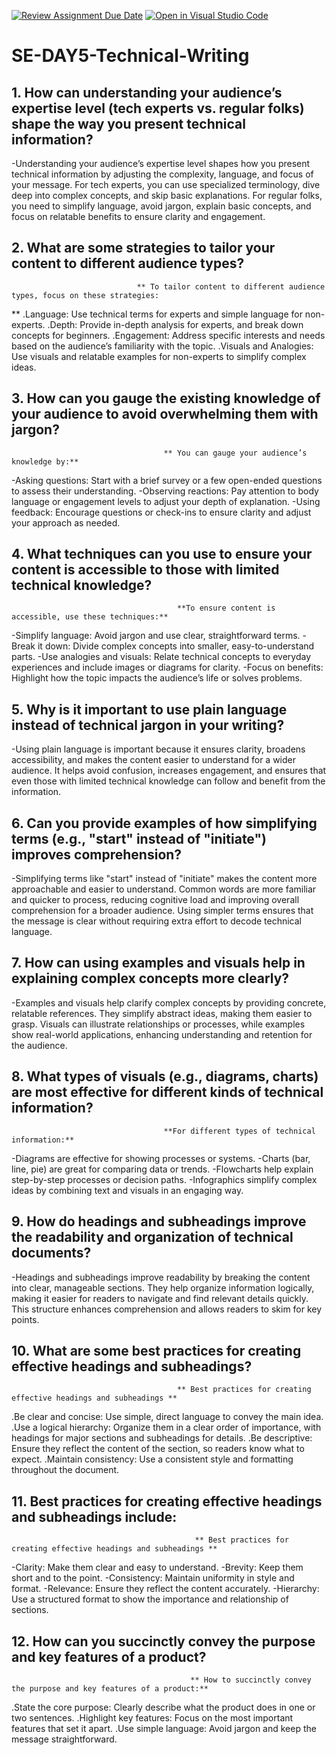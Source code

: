 [![Review Assignment Due Date](https://classroom.github.com/assets/deadline-readme-button-22041afd0340ce965d47ae6ef1cefeee28c7c493a6346c4f15d667ab976d596c.svg)](https://classroom.github.com/a/zsAR-pyY)
[![Open in Visual Studio Code](https://classroom.github.com/assets/open-in-vscode-2e0aaae1b6195c2367325f4f02e2d04e9abb55f0b24a779b69b11b9e10269abc.svg)](https://classroom.github.com/online_ide?assignment_repo_id=18517581&assignment_repo_type=AssignmentRepo)
# SE-DAY5-Technical-Writing
## 1. How can understanding your audience’s expertise level (tech experts vs. regular folks) shape the way you present technical information?
-Understanding your audience’s expertise level shapes how you present technical information by adjusting the complexity, language, and focus of your message. For tech experts, you can use specialized terminology, dive deep into complex concepts, and skip basic explanations. For regular folks, you need to simplify language, avoid jargon, explain basic concepts, and focus on relatable benefits to ensure clarity and engagement.                                                   

## 2. What are some strategies to tailor your content to different audience types?
                                ** To tailor content to different audience types, focus on these strategies:
**
.Language: Use technical terms for experts and simple language for non-experts.
.Depth: Provide in-depth analysis for experts, and break down concepts for beginners.
.Engagement: Address specific interests and needs based on the audience’s familiarity with the topic.
.Visuals and Analogies: Use visuals and relatable examples for non-experts to simplify complex ideas.




## 3. How can you gauge the existing knowledge of your audience to avoid overwhelming them with jargon?
                                      ** You can gauge your audience’s knowledge by:**

-Asking questions: Start with a brief survey or a few open-ended questions to assess their understanding.
-Observing reactions: Pay attention to body language or engagement levels to adjust your depth of explanation.
-Using feedback: Encourage questions or check-ins to ensure clarity and adjust your approach as needed.




## 4. What techniques can you use to ensure your content is accessible to those with limited technical knowledge?
                                         **To ensure content is accessible, use these techniques:**

-Simplify language: Avoid jargon and use clear, straightforward terms.
-Break it down: Divide complex concepts into smaller, easy-to-understand parts.
-Use analogies and visuals: Relate technical concepts to everyday experiences and include images or diagrams for clarity.
-Focus on benefits: Highlight how the topic impacts the audience’s life or solves problems.


## 5. Why is it important to use plain language instead of technical jargon in your writing?
-Using plain language is important because it ensures clarity, broadens accessibility, and makes the content easier to understand for a wider audience. It helps avoid confusion, increases engagement, and ensures that even those with limited technical knowledge can follow and benefit from the information.


## 6. Can you provide examples of how simplifying terms (e.g., "start" instead of "initiate") improves comprehension?
-Simplifying terms like "start" instead of "initiate" makes the content more approachable and easier to understand. Common words are more familiar and quicker to process, reducing cognitive load and improving overall comprehension for a broader audience. Using simpler terms ensures that the message is clear without requiring extra effort to decode technical language.

## 7. How can using examples and visuals help in explaining complex concepts more clearly?
-Examples and visuals help clarify complex concepts by providing concrete, relatable references. They simplify abstract ideas, making them easier to grasp. Visuals can illustrate relationships or processes, while examples show real-world applications, enhancing understanding and retention for the audience.


## 8. What types of visuals (e.g., diagrams, charts) are most effective for different kinds of technical information?
                                      **For different types of technical information:**

-Diagrams are effective for showing processes or systems.
-Charts (bar, line, pie) are great for comparing data or trends.
-Flowcharts help explain step-by-step processes or decision paths.
-Infographics simplify complex ideas by combining text and visuals in an engaging way.



## 9. How do headings and subheadings improve the readability and organization of technical documents?
-Headings and subheadings improve readability by breaking the content into clear, manageable sections. They help organize information logically, making it easier for readers to navigate and find relevant details quickly. This structure enhances comprehension and allows readers to skim for key points.


## 10. What are some best practices for creating effective headings and subheadings?
                                         ** Best practices for creating effective headings and subheadings **

.Be clear and concise: Use simple, direct language to convey the main idea.
.Use a logical hierarchy: Organize them in a clear order of importance, with headings for major sections and subheadings for details.
.Be descriptive: Ensure they reflect the content of the section, so readers know what to expect.
.Maintain consistency: Use a consistent style and formatting throughout the document.




## 11. Best practices for creating effective headings and subheadings include:
                                             ** Best practices for creating effective headings and subheadings **

-Clarity: Make them clear and easy to understand.
-Brevity: Keep them short and to the point.
-Consistency: Maintain uniformity in style and format.
-Relevance: Ensure they reflect the content accurately.
-Hierarchy: Use a structured format to show the importance and relationship of sections.





## 12. How can you succinctly convey the purpose and key features of a product?
                                            ** How to succinctly convey the purpose and key features of a product:**

.State the core purpose: Clearly describe what the product does in one or two sentences.
.Highlight key features: Focus on the most important features that set it apart.
.Use simple language: Avoid jargon and keep the message straightforward.




